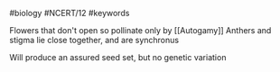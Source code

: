 #biology #NCERT/12 #keywords  

Flowers that don't open so pollinate only by [[Autogamy]]
Anthers and stigma lie close together, and are synchronus

Will produce an assured seed set, but no genetic variation